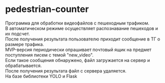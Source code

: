 # pedestrian-counter
Программа для обработки видеофайлов с пешеходным трафиком.<br>
В автоматическом режиме осуществляет распознавание пешеходов и их подсчет.<br>
После получения результата пользователю приходит сообщение в ТГ о размере трафика.<br>
MVP-версия периодически опрашивает почтовый ящик на предмет поступления писем с темой "new_video".<br>
Если такое сообщения обнаружено, файл загружается на сервер и обрабатывается.<br>
После получения результата файл с сервера удаляется.<br>
На базе библиотеки YOLO и Flask<br>
